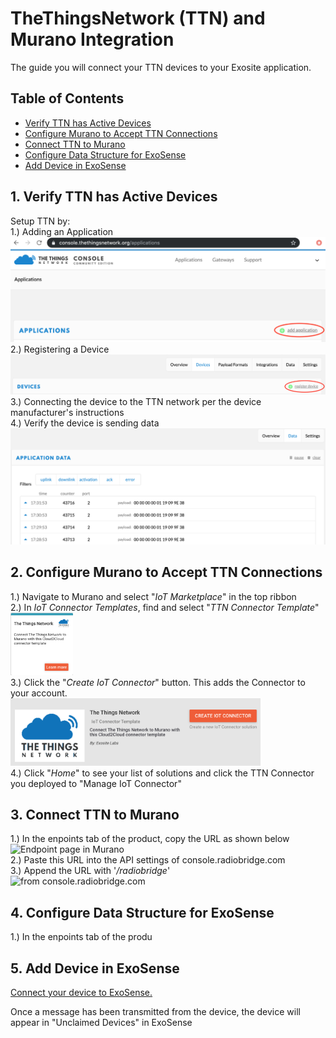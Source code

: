 # TheThingsNetwork (TTN) and Murano Integration
The guide you will connect your TTN devices to your Exosite application.

## Table of Contents
   * [Verify TTN has Active Devices](#verify-ttn-has-active-devices)
   * [Configure Murano to Accept TTN Connections](#configure-murano-to-accept-ttn-connections)
   * [Connect TTN to Murano](#connect-ttn-console-to-murano)
   * [Configure Data Structure for ExoSense](#configure-data-structure-for-exosense)
   * [Add Device in ExoSense](#add-device-in-exosense)


## 1. Verify TTN has Active Devices
Setup TTN by:<br>
1.) Adding an Application<br>
<img src="./assets/ttn-add-app.png" alt="Add application in TTN" width="600"><br>
2.) Registering a Device<br>
<img src="./assets/ttn-register-device.png" alt="Register device in TTN" width="600"><br>
3.) Connecting the device to the TTN network per the device manufacturer's instructions<br>
4.) Verify the device is sending data<br>
<img src="./assets/ttn-device-data.png" alt="Device sending data" width="600"><br>

## 2. Configure Murano to Accept TTN Connections
1.) Navigate to Murano and select "*IoT Marketplace*" in the top ribbon<br>
2.) In *IoT Connector Templates*, find and select "*TTN Connector Template*"<br>
<img src="./assets/murano-ttn-element.png" alt="TTN IoT Connector Element" width="100"><br>
3.) Click the "*Create IoT Connector*" button. This adds the Connector to your account.<br>
<img src="./assets/murano-add-ttn-template.png" alt="Create the TTN IoT Connector" width="400"><br>
4.) Click "*Home*" to see your list of solutions and click the TTN Connector you deployed to "Manage IoT Connector"

## 3. Connect TTN to Murano
1.) In the enpoints tab of the product, copy the URL as shown below<br>
![Endpoint page in Murano](../../assets/RadioBridge/EndpointURL.png) <br>
2.) Paste this URL into the API settings of console.radiobridge.com<br>
3.) Append the URL with '*/radiobridge*'<br>
![from console.radiobridge.com](../../assets/RadioBridge/RadioBridgeConsoleAPI.png)

## 4. Configure Data Structure for ExoSense
1.) In the enpoints tab of the produ

## 5. Add Device in ExoSense
[Connect your device to ExoSense.](../../master/ExoSense/README.md)

Once a message has been transmitted from the device, the device will appear in "Unclaimed Devices" in ExoSense

